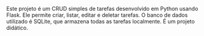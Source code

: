 Este projeto é um CRUD simples de tarefas desenvolvido em Python usando Flask. Ele permite criar, listar, editar e deletar tarefas. O banco de dados utilizado é SQLite, que armazena todas as tarefas localmente. É um projeto didático.
